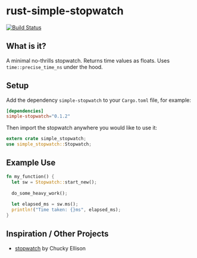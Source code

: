 # rust-simple-stopwatch

[![Build Status](https://travis-ci.org/huwb/rust-simple-stopwatch.svg?branch=master)](https://travis-ci.org/huwb/rust-simple-stopwatch)

## What is it?

A minimal no-thrills stopwatch. Returns time values as floats. Uses `time::precise_time_ns` under the hood.

## Setup

Add the dependency `simple-stopwatch` to your `Cargo.toml` file, for example:

```toml
[dependencies]
simple-stopwatch="0.1.2"
```

Then import the stopwatch anywhere you would like to use it:

```rust
extern crate simple_stopwatch;
use simple_stopwatch::Stopwatch;
```

## Example Use
```rust
fn my_function() {
  let sw = Stopwatch::start_new();
  
  do_some_heavy_work();
  
  let elapsed_ms = sw.ms();
  println!("Time taken: {}ms", elapsed_ms);
}

```

## Inspiration / Other Projects

* [stopwatch](https://crates.io/crates/stopwatch) by Chucky Ellison
